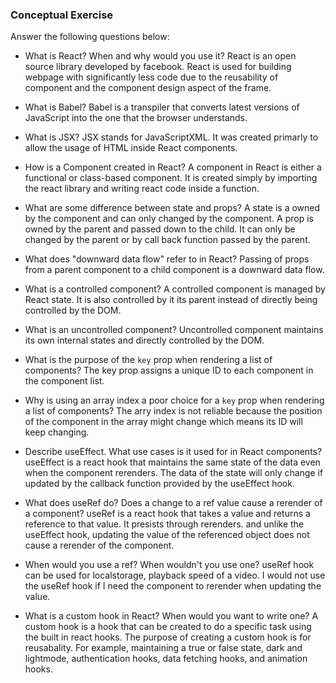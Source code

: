 ### Conceptual Exercise

Answer the following questions below:

- What is React? When and why would you use it?
React is an open source library developed by facebook. React is used for building
webpage with significantly less code due to the reusability of component and the 
component design aspect of the frame.

- What is Babel?
Babel is a transpiler that converts latest versions of JavaScript into the one that 
the browser understands.

- What is JSX?
JSX stands for JavaScriptXML. It was created primarly to allow the usage of HTML inside 
React components.

- How is a Component created in React?
A component in React is either a functional or class-based component. It is created simply by importing
the react library and writing react code inside a function.

- What are some difference between state and props?
A state is a owned by the component and can only changed by the component.
A prop is owned by the parent and passed down to the child. It can only be changed by the parent or by call back function passed by the parent.

- What does "downward data flow" refer to in React?
Passing of props from a parent component to a child component is a downward data flow.

- What is a controlled component?
A controlled component is managed by React state.  It is also controlled by it its parent instead of directly being controlled by the DOM.

- What is an uncontrolled component?
Uncontrolled component maintains its own internal states and directly controlled by the DOM.

- What is the purpose of the `key` prop when rendering a list of components?
The key prop assigns a unique ID to each component in the component list.

- Why is using an array index a poor choice for a `key` prop when rendering a list of components?
The arry index is not reliable because the position of the component in the array might change which means its ID will keep changing. 

- Describe useEffect.  What use cases is it used for in React components?
useEffect is a react hook that maintains the same state of the data even when the component rerenders. 
The data of the state will only change if updated by the callback function provided by the useEffect hook.

- What does useRef do?  Does a change to a ref value cause a rerender of a component?
useRef is a react hook that takes a value and returns a reference to that value. It presists through rerenders. and unlike the useEffect hook, updating the value of the referenced object does not cause a rerender of the component.

- When would you use a ref? When wouldn't you use one?
useRef hook can be used for localstorage, playback speed of a video. I would not use the useRef hook if I need the component to rerender when updating the value. 

- What is a custom hook in React? When would you want to write one?
A custom hook is a hook that can be created to do a specific task using the built in react hooks. The 
purpose of creating a custom hook is for reusabality. For example, maintaining a true or false state, dark and lightmode, authentication hooks, data fetching hooks, and animation hooks.